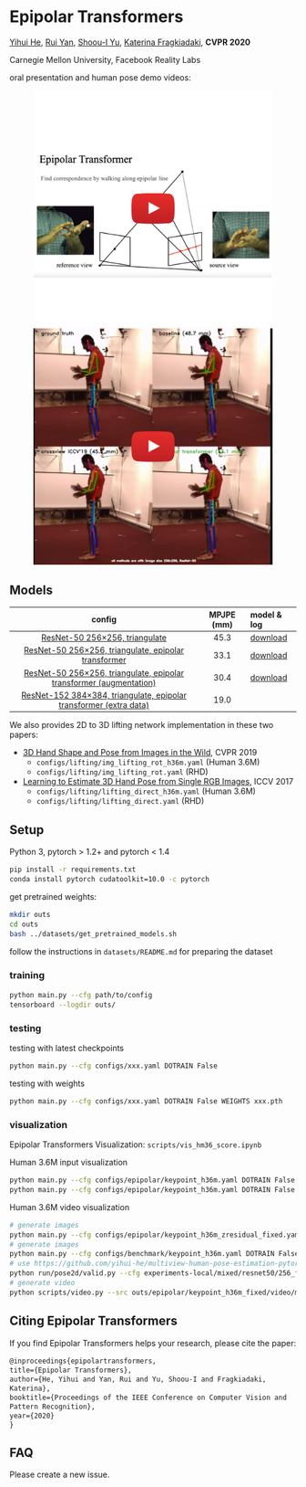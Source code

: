 # Epipolar Transformers
[Yihui He](http://yihui-he.github.io/), [Rui Yan](https://github.com/Yre), [Shoou-I Yu](https://sites.google.com/view/shoou-i-yu/home), [Katerina Fragkiadaki](https://www.cs.cmu.edu/~katef/), **CVPR 2020** 

Carnegie Mellon University, Facebook Reality Labs

oral presentation and human pose demo videos:
<p align="center">
  <a href="https://www.youtube.com/watch?v=s0J1YzxdWL0">
    <img width=420 src="assets/oral_presentation.png" alt>
  </a>
  <a href="https://www.youtube.com/watch?v=ig5c-qTaYkg">
    <img width=420 src="assets/human_pose_demo.png" alt>
  </a>
</p>

## Models

config | MPJPE (mm) | model & log
:-------------------------:|:-------------------------:|:-------------------------
[ResNet-50 256×256, triangulate](configs/benchmark/keypoint_h36m.yaml) | 45.3          |  [download](https://github.com/yihui-he/epipolar-transformers/releases/download/outputs/outs.epipolar.keypoint_h36m_fixed.zip)
[ResNet-50 256×256, triangulate, epipolar transformer](configs/epipolar/keypoint_h36m_zresidual_fixed.yaml) | 33.1          |  [download](https://github.com/yihui-he/epipolar-transformers/releases/download/outputs/outs.epipolar.keypoint_h36m_fixed.zip)
[ResNet-50 256×256, triangulate, epipolar transformer (augmentation)](configs/epipolar/keypoint_h36m_zresidual_aug.yaml) | 30.4         |  [download](https://github.com/yihui-he/epipolar-transformers/releases/download/outputs/outs.epipolar.keypoint_h36m_fixed_aug.zip)
[ResNet-152 384×384, triangulate, epipolar transformer (extra data)](configs/epipolar/keypoint_h36m_resnet152_384_pretrained_8gpu.yaml) | 19.0         | 

We also provides 2D to 3D lifting network implementation in these two papers:
- [3D Hand Shape and Pose from Images in the Wild](https://arxiv.org/abs/1902.03451), CVPR 2019
  - `configs/lifting/img_lifting_rot_h36m.yaml` (Human 3.6M)
  - `configs/lifting/img_lifting_rot.yaml` (RHD)
- [Learning to Estimate 3D Hand Pose from Single RGB Images](http://openaccess.thecvf.com/content_ICCV_2017/papers/Zimmermann_Learning_to_Estimate_ICCV_2017_paper.pdf), ICCV 2017
  - `configs/lifting/lifting_direct_h36m.yaml` (Human 3.6M)
  - `configs/lifting/lifting_direct.yaml` (RHD)

## Setup
Python 3, pytorch > 1.2+ and pytorch < 1.4
```bash
pip install -r requirements.txt
conda install pytorch cudatoolkit=10.0 -c pytorch
```
get pretrained weights:
```bash
mkdir outs
cd outs
bash ../datasets/get_pretrained_models.sh
```

follow the instructions in `datasets/README.md` for preparing the dataset

### training
```bash
python main.py --cfg path/to/config
tensorboard --logdir outs/
```

### testing
testing with latest checkpoints
```bash
python main.py --cfg configs/xxx.yaml DOTRAIN False
```
testing with weights
```bash
python main.py --cfg configs/xxx.yaml DOTRAIN False WEIGHTS xxx.pth
```

### visualization
Epipolar Transformers Visualization: `scripts/vis_hm36_score.ipynb`

Human 3.6M input visualization
```bash
python main.py --cfg configs/epipolar/keypoint_h36m.yaml DOTRAIN False DOTEST False EPIPOLAR.VIS True  VIS.H36M True SOLVER.IMS_PER_BATCH 1
python main.py --cfg configs/epipolar/keypoint_h36m.yaml DOTRAIN False DOTEST False VIS.MULTIVIEWH36M True EPIPOLAR.VIS True SOLVER.IMS_PER_BATCH 1
```

Human 3.6M video visualization
```bash
# generate images
python main.py --cfg configs/epipolar/keypoint_h36m_zresidual_fixed.yaml DOTRAIN False DOTEST True VIS.VIDEO True DATASETS.H36M.TEST_SAMPLE 2
# generate images
python main.py --cfg configs/benchmark/keypoint_h36m.yaml DOTRAIN False DOTEST True VIS.VIDEO True DATASETS.H36M.TEST_SAMPLE 2
# use https://github.com/yihui-he/multiview-human-pose-estimation-pytorch to generate images for ICCV 19
python run/pose2d/valid.py --cfg experiments-local/mixed/resnet50/256_fusion.yaml # set test batch size to 1 and PRINT_FREQ to 2
# generate video
python scripts/video.py --src outs/epipolar/keypoint_h36m_fixed/video/multiview_h36m_val/
```

## Citing Epipolar Transformers
If you find Epipolar Transformers helps your research, please cite the paper:
```
@inproceedings{epipolartransformers,
title={Epipolar Transformers},
author={He, Yihui and Yan, Rui and Yu, Shoou-I and Fragkiadaki, Katerina},
booktitle={Proceedings of the IEEE Conference on Computer Vision and Pattern Recognition},
year={2020}
}
```

## FAQ
Please create a new issue. 
